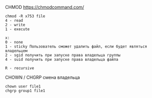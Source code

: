 CHMOD https://chmodcommand.com/
```
chmod -R x753 file
4 - read
2 - write
1 - execute

x:
0 - none
1 - sticky Пользователь сможет удалить файл, если будет являться владельцем
2 - sgid получить при запуске права владельца группы
4 - suid получить при запуске права владельца файла

R - recursive
```
CHOWN / CHGRP смена владельца
```
chown user file1
chgrp group1 file1
```

